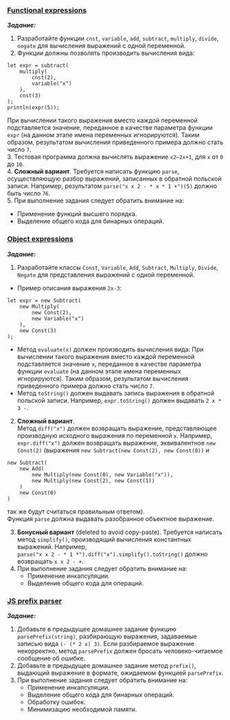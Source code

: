 ### [Functional expressions](https://github.com/AlexeyShik/Programming-paradigms/blob/master/Term2/JavaScriptExpressions/src/functionalExpression.js)  
***Задание:***  
 1. Разработайте функции `cnst`, `variable`, `add`, `subtract`, `multiply`, `divide`, `negate` для вычисления выражений с одной переменной.  
 2. Функции должны позволять производить вычисления вида:  
 ```  
 let expr = subtract(  
     multiply(  
         cnst(2),  
         variable("x")  
     ),  
     cnst(3)  
 );  
 println(expr(5));  
 ```          
 При вычислении такого выражения вместо каждой переменной подставляется значение, переданное в качестве параметра функции `expr` (на данном этапе имена переменных игнорируются). Таким образом, результатом вычисления приведенного примера должно стать число `7`.  
 3. Тестовая программа должна вычислять выражение `x2−2x+1`, для `x` от `0` до `10`.  
 4. **Сложный вариант**. Требуется написать функцию `parse`, осуществляющую разбор выражений, записанных в обратной польской записи. Например, результатом `parse("x x 2 - * x * 1 +")(5)` должно быть число `76`.  
 5. При выполнение задания следует обратить внимание на:  
* Применение функций высшего порядка.   
* Выделение общего кода для бинарных операций.  

### [Object expressions](https://github.com/AlexeyShik/Programming-paradigms/blob/master/Term2/JavaScriptExpressions/src/objectExpression.js)  
***Задание:***  
1. Разработайте классы `Const`, `Variable`, `Add`, `Subtract`, `Multiply`, `Divide`, `Negate` для представления выражений с одной переменной.  
- Пример описания выражения `2x-3`:  
```  
let expr = new Subtract(
    new Multiply(
        new Const(2),
        new Variable("x")
    ),
    new Const(3)
);
```                   
   - Метод `evaluate(x)` должен производить вычисления вида: При вычислении такого выражения вместо каждой переменной подставляется значение `x`, переданное в качестве параметра функции `evaluate` (на данном этапе имена переменных игнорируются). Таким образом, результатом вычисления приведенного примера должно стать число `7`.  
   - Метод `toString()` должен выдавать запись выражения в обратной польской записи. Например, `expr.toString()` должен выдавать `2 x * 3 -`.  
2. **Сложный вариант**.  
Метод `diff("x")` должен возвращать выражение, представляющее производную исходного выражения по переменной `x`. Например, `expr.diff("x")` должен возвращать выражение, эквивалентное 
`new Const(2)` (выражения `new Subtract(new Const(2), new Const(0))` и
```
new Subtract(
    new Add(
        new Multiply(new Const(0), new Variable("x")),
        new Multiply(new Const(2), new Const(1))
    )
    new Const(0)
)
```                
так же будут считаться правильным ответом).  
Функция `parse` должна выдавать разобранное объектное выражение.  

3. **Бонусный вариант** (deleted to avoid copy-paste). Требуется написать метод `simplify()`, производящий вычисления константных выражений. Например,  
`parse("x x 2 - * 1 *").diff("x").simplify().toString()` должно возвращать `x x 2 - +`.  
4. При выполнение задания следует обратить внимание на:  
    - Применение инкапсуляции.  
    - Выделение общего кода для операций.  
### [JS prefix parser](https://github.com/AlexeyShik/Programming-paradigms/blob/master/Term2/JavaScriptExpressions/src/objectExpression.js)  
***Задание:***  
 1. Добавьте в предыдущее домашнее задание функцию `parsePrefix(string)`, разбирающую выражения, задаваемые записью вида `(- (* 2 x) 3)`. Если разбираемое выражение некорректно, метод `parsePrefix` должен бросать человеко-читаемое сообщение об ошибке.  
 2. Добавьте в предыдущее домашнее задание метод `prefix()`, выдающий выражение в формате, ожидаемом функцией `parsePrefix`.  
 3. При выполнение задания следует обратить внимание на:  
     - Применение инкапсуляции.  
     - Выделение общего кода для бинарных операций.  
     - Обработку ошибок.  
     - Минимизацию необходимой памяти.  

